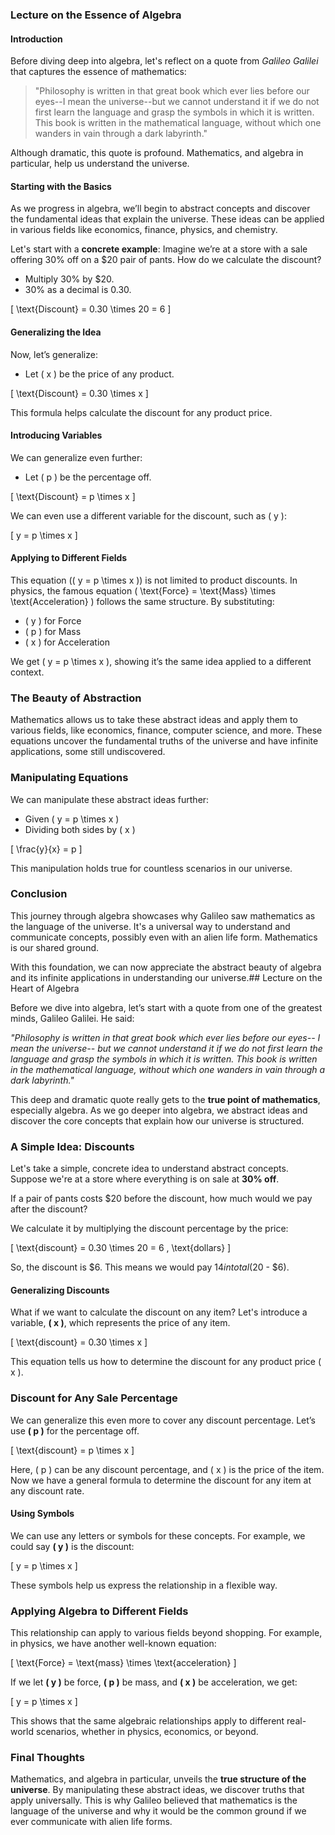 
### Lecture on the Essence of Algebra

#### Introduction
Before diving deep into algebra, let's reflect on a quote from *Galileo Galilei* that captures the essence of mathematics:
> "Philosophy is written in that great book which ever lies before our eyes--I mean the universe--but we cannot understand it if we do not first learn the language and grasp the symbols in which it is written. This book is written in the mathematical language, without which one wanders in vain through a dark labyrinth."
  
Although dramatic, this quote is profound. Mathematics, and algebra in particular, help us understand the universe.

#### Starting with the Basics
As we progress in algebra, we’ll begin to abstract concepts and discover the fundamental ideas that explain the universe. These ideas can be applied in various fields like economics, finance, physics, and chemistry.

Let's start with a **concrete example**:
Imagine we’re at a store with a sale offering 30% off on a $20 pair of pants. How do we calculate the discount? 

- Multiply 30% by $20.
- 30% as a decimal is 0.30.
  
\[ \text{Discount} = 0.30 \times 20 = 6 \]

#### Generalizing the Idea
Now, let’s generalize:
- Let \( x \) be the price of any product.
  
\[ \text{Discount} = 0.30 \times x \]

This formula helps calculate the discount for any product price.

#### Introducing Variables
We can generalize even further:
- Let \( p \) be the percentage off.
  
\[ \text{Discount} = p \times x \]

We can even use a different variable for the discount, such as \( y \):
  
\[ y = p \times x \]

#### Applying to Different Fields
This equation (\( y = p \times x \)) is not limited to product discounts. In physics, the famous equation \( \text{Force} = \text{Mass} \times \text{Acceleration} \) follows the same structure. By substituting:
- \( y \) for Force
- \( p \) for Mass
- \( x \) for Acceleration

We get \( y = p \times x \), showing it’s the same idea applied to a different context.

### The Beauty of Abstraction
Mathematics allows us to take these abstract ideas and apply them to various fields, like economics, finance, computer science, and more. These equations uncover the fundamental truths of the universe and have infinite applications, some still undiscovered.

### Manipulating Equations
We can manipulate these abstract ideas further:
- Given \( y = p \times x \)
- Dividing both sides by \( x \)

\[ \frac{y}{x} = p \]

This manipulation holds true for countless scenarios in our universe.

### Conclusion
This journey through algebra showcases why Galileo saw mathematics as the language of the universe. It's a universal way to understand and communicate concepts, possibly even with an alien life form. Mathematics is our shared ground.



With this foundation, we can now appreciate the abstract beauty of algebra and its infinite applications in understanding our universe.## Lecture on the Heart of Algebra

Before we dive into algebra, let’s start with a quote from one of the greatest minds, Galileo Galilei. He said:

_"Philosophy is written in that great book which ever lies before our eyes-- I mean the universe-- but we cannot understand it if we do not first learn the language and grasp the symbols in which it is written. This book is written in the mathematical language, without which one wanders in vain through a dark labyrinth."_

This deep and dramatic quote really gets to the **true point of mathematics**, especially algebra. As we go deeper into algebra, we abstract ideas and discover the core concepts that explain how our universe is structured.

### A Simple Idea: Discounts

Let's take a simple, concrete idea to understand abstract concepts. Suppose we're at a store where everything is on sale at **30% off**.

If a pair of pants costs $20 before the discount, how much would we pay after the discount?

We calculate it by multiplying the discount percentage by the price:

\[
\text{discount} = 0.30 \times 20 = 6 \, \text{dollars}
\]

So, the discount is $6. This means we would pay $14 in total ($20 - $6).

#### Generalizing Discounts

What if we want to calculate the discount on any item? Let's introduce a variable, **\( x \)**, which represents the price of any item.

\[
\text{discount} = 0.30 \times x
\]

This equation tells us how to determine the discount for any product price \( x \).

### Discount for Any Sale Percentage

We can generalize this even more to cover any discount percentage. Let’s use **\( p \)** for the percentage off. 

\[
\text{discount} = p \times x
\]

Here, \( p \) can be any discount percentage, and \( x \) is the price of the item. Now we have a general formula to determine the discount for any item at any discount rate.

#### Using Symbols

We can use any letters or symbols for these concepts. For example, we could say **\( y \)** is the discount:

\[
y = p \times x
\]

These symbols help us express the relationship in a flexible way.

### Applying Algebra to Different Fields

This relationship can apply to various fields beyond shopping. For example, in physics, we have another well-known equation:

\[
\text{Force} = \text{mass} \times \text{acceleration}
\]

If we let **\( y \)** be force, **\( p \)** be mass, and **\( x \)** be acceleration, we get:

\[
y = p \times x
\]

This shows that the same algebraic relationships apply to different real-world scenarios, whether in physics, economics, or beyond.

### Final Thoughts

Mathematics, and algebra in particular, unveils the **true structure of the universe**. By manipulating these abstract ideas, we discover truths that apply universally. This is why Galileo believed that mathematics is the language of the universe and why it would be the common ground if we ever communicate with alien life forms.